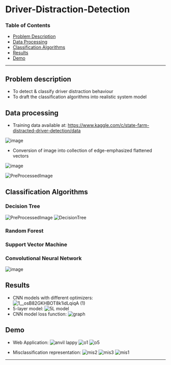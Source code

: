 # Driver-Distraction-Detection

### Table of Contents


- [Problem Description](#problem-description)
- [Data Processing](#data-processing)
- [Classification Algorithms](#classification-algorithms)
- [Results](#results)
- [Demo](#demo)

---

## Problem description
- To detect & classify driver distraction behaviour 
- To draft the classification algorithms into realistic system model

## Data processing 

- Training data available at: https://www.kaggle.com/c/state-farm-distracted-driver-detection/data

![image](https://user-images.githubusercontent.com/46133803/116206369-57650480-a75c-11eb-8893-b7e0f82eb9ec.png)

- Conversion of image into collection of edge-emphasized flattened vectors 

![image](https://user-images.githubusercontent.com/46133803/116206540-88ddd000-a75c-11eb-97c4-6c7b7bfbbcbb.png)

![PreProcessedImage](https://user-images.githubusercontent.com/46133803/116204479-719de300-a75a-11eb-9844-0d94f8892e08.jpg)

## Classification Algorithms

### Decision Tree

![PreProcessedImage](https://user-images.githubusercontent.com/46133803/116204479-719de300-a75a-11eb-9844-0d94f8892e08.jpg)
![DecisionTree](https://user-images.githubusercontent.com/46133803/116206057-08b76a80-a75c-11eb-8eb4-182c89fdb70e.png)

### Random Forest
### Support Vector Machine
### Convolutional Neural Network
![image](https://user-images.githubusercontent.com/46133803/116206672-b165ca00-a75c-11eb-93fb-67d962cdbc93.png)


## Results
- CNN models with different optimizers: ![1__osB82GKHBOT8k1idLqiqA (1)](https://user-images.githubusercontent.com/46133803/116205363-4e276800-a75b-11eb-8712-023ddc77c741.gif)
- 5-layer model: ![5L model](https://user-images.githubusercontent.com/46133803/116205527-7c0cac80-a75b-11eb-9bfa-635cf945f79e.GIF)
- CNN model loss function: ![graph](https://user-images.githubusercontent.com/46133803/116205788-b7a77680-a75b-11eb-9316-9b54fea0a81a.png)
## Demo

- Web Application: ![anvil lappy](https://user-images.githubusercontent.com/46133803/116205633-9181d680-a75b-11eb-960f-af577075cf86.GIF)
![o1](https://user-images.githubusercontent.com/46133803/116205093-06a0dc00-a75b-11eb-9d0d-4d04b0b01ebc.png)
![o5](https://user-images.githubusercontent.com/46133803/116205126-0e608080-a75b-11eb-85d0-ccd77133f8be.png)

- Misclassification representation: 
![mis2](https://user-images.githubusercontent.com/46133803/116205889-d443ae80-a75b-11eb-849e-beaf03d8a53a.GIF)
![mis3](https://user-images.githubusercontent.com/46133803/116205904-d60d7200-a75b-11eb-922e-37720117b5ed.GIF)
![mis1](https://user-images.githubusercontent.com/46133803/116205907-d6a60880-a75b-11eb-86c9-817d2830d0b8.GIF)


---
